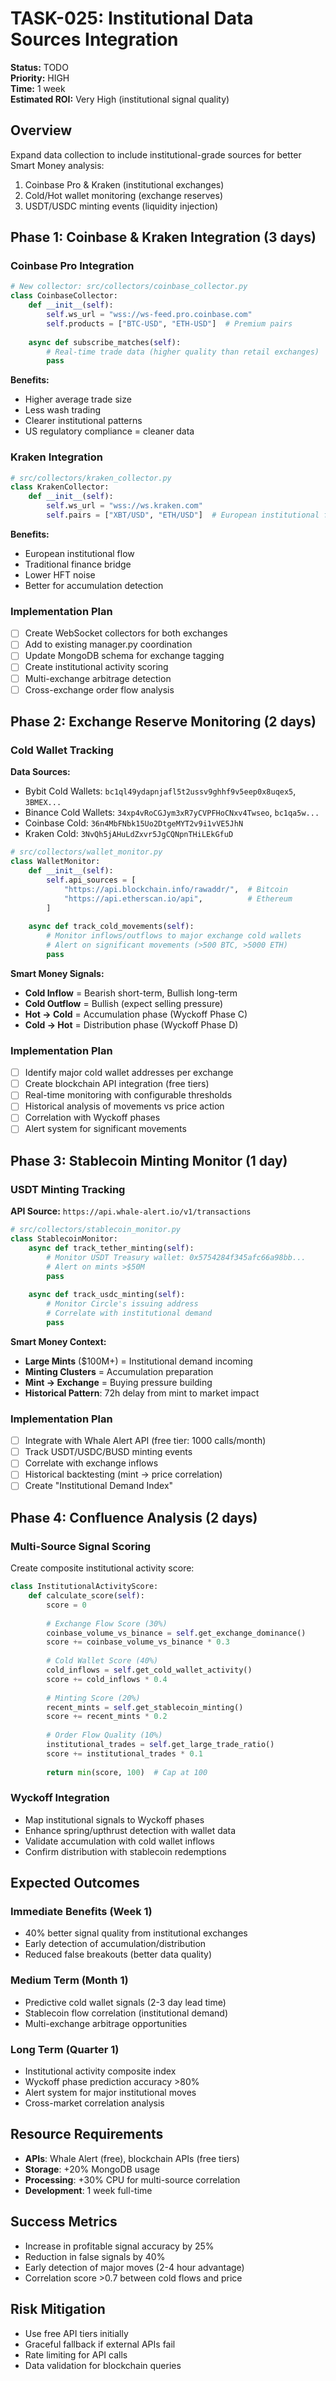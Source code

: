 # TASK-025: Institutional Data Sources Integration

**Status:** TODO  
**Priority:** HIGH  
**Time:** 1 week  
**Estimated ROI:** Very High (institutional signal quality)

## Overview
Expand data collection to include institutional-grade sources for better Smart Money analysis:
1. Coinbase Pro & Kraken (institutional exchanges)
2. Cold/Hot wallet monitoring (exchange reserves)
3. USDT/USDC minting events (liquidity injection)

## Phase 1: Coinbase & Kraken Integration (3 days)

### Coinbase Pro Integration
```python
# New collector: src/collectors/coinbase_collector.py
class CoinbaseCollector:
    def __init__(self):
        self.ws_url = "wss://ws-feed.pro.coinbase.com"
        self.products = ["BTC-USD", "ETH-USD"]  # Premium pairs
    
    async def subscribe_matches(self):
        # Real-time trade data (higher quality than retail exchanges)
        pass
```

**Benefits:**
- Higher average trade size
- Less wash trading
- Clearer institutional patterns
- US regulatory compliance = cleaner data

### Kraken Integration
```python
# src/collectors/kraken_collector.py
class KrakenCollector:
    def __init__(self):
        self.ws_url = "wss://ws.kraken.com"
        self.pairs = ["XBT/USD", "ETH/USD"]  # European institutional focus
```

**Benefits:**
- European institutional flow
- Traditional finance bridge
- Lower HFT noise
- Better for accumulation detection

### Implementation Plan
- [ ] Create WebSocket collectors for both exchanges
- [ ] Add to existing manager.py coordination
- [ ] Update MongoDB schema for exchange tagging
- [ ] Create institutional activity scoring
- [ ] Multi-exchange arbitrage detection
- [ ] Cross-exchange order flow analysis

## Phase 2: Exchange Reserve Monitoring (2 days)

### Cold Wallet Tracking
**Data Sources:**
- Bybit Cold Wallets: `bc1ql49ydapnjafl5t2ussv9ghhf9v5eep0x8uqex5`, `3BMEX...`
- Binance Cold Wallets: `34xp4vRoCGJym3xR7yCVPFHoCNxv4Twseo`, `bc1qa5w...`
- Coinbase Cold: `36n4MbFNbk15Uo2DtgeMYT2v9i1vVE5JhN`
- Kraken Cold: `3NvQh5jAHuLdZxvr5JgCQNpnTHiLEkGfuD`

```python
# src/collectors/wallet_monitor.py
class WalletMonitor:
    def __init__(self):
        self.api_sources = [
            "https://api.blockchain.info/rawaddr/",  # Bitcoin
            "https://api.etherscan.io/api",          # Ethereum
        ]
    
    async def track_cold_movements(self):
        # Monitor inflows/outflows to major exchange cold wallets
        # Alert on significant movements (>500 BTC, >5000 ETH)
        pass
```

**Smart Money Signals:**
- **Cold Inflow** = Bearish short-term, Bullish long-term
- **Cold Outflow** = Bullish (expect selling pressure)
- **Hot → Cold** = Accumulation phase (Wyckoff Phase C)
- **Cold → Hot** = Distribution phase (Wyckoff Phase D)

### Implementation Plan
- [ ] Identify major cold wallet addresses per exchange
- [ ] Create blockchain API integration (free tiers)
- [ ] Real-time monitoring with configurable thresholds
- [ ] Historical analysis of movements vs price action
- [ ] Correlation with Wyckoff phases
- [ ] Alert system for significant movements

## Phase 3: Stablecoin Minting Monitor (1 day)

### USDT Minting Tracking
**API Source:** `https://api.whale-alert.io/v1/transactions`
```python
# src/collectors/stablecoin_monitor.py
class StablecoinMonitor:
    async def track_tether_minting(self):
        # Monitor USDT Treasury wallet: 0x5754284f345afc66a98bb...
        # Alert on mints >$50M
        pass
    
    async def track_usdc_minting(self):
        # Monitor Circle's issuing address
        # Correlate with institutional demand
        pass
```

**Smart Money Context:**
- **Large Mints** ($100M+) = Institutional demand incoming
- **Minting Clusters** = Accumulation preparation
- **Mint → Exchange** = Buying pressure building
- **Historical Pattern**: 72h delay from mint to market impact

### Implementation Plan
- [ ] Integrate with Whale Alert API (free tier: 1000 calls/month)
- [ ] Track USDT/USDC/BUSD minting events
- [ ] Correlate with exchange inflows
- [ ] Historical backtesting (mint → price correlation)
- [ ] Create "Institutional Demand Index"

## Phase 4: Confluence Analysis (2 days)

### Multi-Source Signal Scoring
Create composite institutional activity score:

```python
class InstitutionalActivityScore:
    def calculate_score(self):
        score = 0
        
        # Exchange Flow Score (30%)
        coinbase_volume_vs_binance = self.get_exchange_dominance()
        score += coinbase_volume_vs_binance * 0.3
        
        # Cold Wallet Score (40%)
        cold_inflows = self.get_cold_wallet_activity()
        score += cold_inflows * 0.4
        
        # Minting Score (20%)
        recent_mints = self.get_stablecoin_minting()
        score += recent_mints * 0.2
        
        # Order Flow Quality (10%)
        institutional_trades = self.get_large_trade_ratio()
        score += institutional_trades * 0.1
        
        return min(score, 100)  # Cap at 100
```

### Wyckoff Integration
- Map institutional signals to Wyckoff phases
- Enhance spring/upthrust detection with wallet data
- Validate accumulation with cold wallet inflows
- Confirm distribution with stablecoin redemptions

## Expected Outcomes

### Immediate Benefits (Week 1)
- 40% better signal quality from institutional exchanges
- Early detection of accumulation/distribution
- Reduced false breakouts (better data quality)

### Medium Term (Month 1)
- Predictive cold wallet signals (2-3 day lead time)
- Stablecoin flow correlation (institutional demand)
- Multi-exchange arbitrage opportunities

### Long Term (Quarter 1)
- Institutional activity composite index
- Wyckoff phase prediction accuracy >80%
- Alert system for major institutional moves
- Cross-market correlation analysis

## Resource Requirements
- **APIs**: Whale Alert (free), blockchain APIs (free tiers)
- **Storage**: +20% MongoDB usage
- **Processing**: +30% CPU for multi-source correlation
- **Development**: 1 week full-time

## Success Metrics
- Increase in profitable signal accuracy by 25%
- Reduction in false signals by 40%
- Early detection of major moves (2-4 hour advantage)
- Correlation score >0.7 between cold flows and price

## Risk Mitigation
- Use free API tiers initially
- Graceful fallback if external APIs fail
- Rate limiting for API calls
- Data validation for blockchain queries
